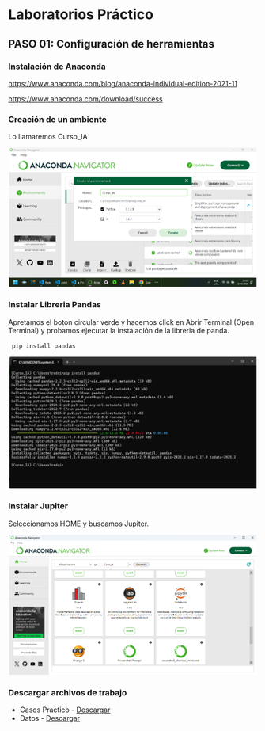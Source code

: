 # Laboratorios Práctico

## PASO 01: Configuración de herramientas 

### Instalación de Anaconda

https://www.anaconda.com/blog/anaconda-individual-edition-2021-11 

https://www.anaconda.com/download/success

### Creación de un ambiente

Lo llamaremos Curso_IA

<p align="center">
<img src="img/crear_ambiente.png" width="500">
</p>

### Instalar Libreria Pandas

Apretamos el boton circular verde y hacemos click en Abrir Terminal (Open Terminal) y probamos ejecutar la instalación de la libreria de panda.

```
 pip install pandas
```

<p align="center">
<img src="img/instalacion_pandas.png" width="500">
</p>

### Instalar Jupiter

Seleccionamos HOME y buscamos Jupiter.

<p align="center">
<img src="img/instalacion_jupiter.png" width="500">
</p>


### Descargar archivos de trabajo
- Casos Practico - [Descargar](/Aprendizaje_Automatizado/casos_practicos_machine_learning.zip)
- Datos - [Descargar](/Aprendizaje_Automatizado/datasets.zip)


